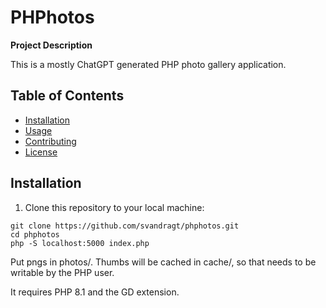 # PHPhotos

**Project Description**

This is a mostly ChatGPT generated PHP photo gallery application.

## Table of Contents

- [Installation](#installation)
- [Usage](#usage)
- [Contributing](#contributing)
- [License](#license)

## Installation

1. Clone this repository to your local machine:
```shell
git clone https://github.com/svandragt/phphotos.git
cd phphotos
php -S localhost:5000 index.php
```

Put pngs in photos/. Thumbs will be cached in cache/, so that needs to be writable by the PHP user.

It requires PHP 8.1 and the GD extension.

